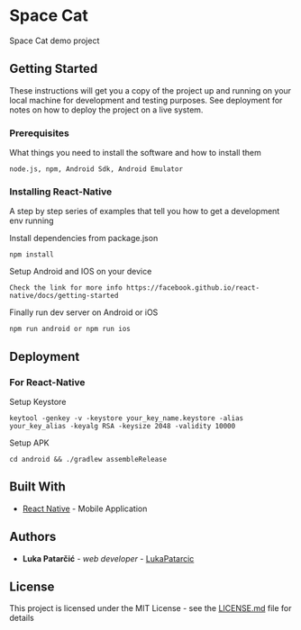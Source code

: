 # Space Cat

Space Cat demo project

## Getting Started

These instructions will get you a copy of the project up and running on your local machine for development and testing purposes. See deployment for notes on how to deploy the project on a live system.

### Prerequisites

What things you need to install the software and how to install them

```
node.js, npm, Android Sdk, Android Emulator
```

### Installing React-Native

A step by step series of examples that tell you how to get a development env running

Install dependencies from package.json

```
npm install
```

Setup Android and IOS on your device

```
Check the link for more info https://facebook.github.io/react-native/docs/getting-started
```

Finally run dev server on Android or iOS

```
npm run android or npm run ios
```

## Deployment

### For React-Native

Setup Keystore
```
keytool -genkey -v -keystore your_key_name.keystore -alias your_key_alias -keyalg RSA -keysize 2048 -validity 10000
```
Setup APK

```
cd android && ./gradlew assembleRelease
```

## Built With

* [React Native](https://reactnative.dev/) - Mobile Application

## Authors

* **Luka Patarčić** - *web developer* - [LukaPatarcic](https://github.com/LukaPatarcic)

## License

This project is licensed under the MIT License - see the [LICENSE.md](LICENSE.md) file for details
